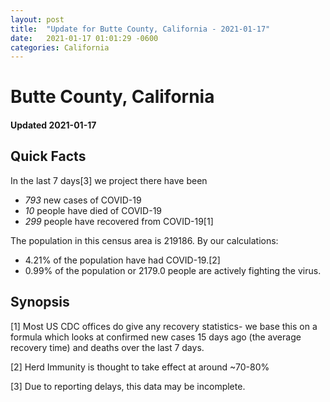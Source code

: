 ```yaml
---
layout: post
title:  "Update for Butte County, California - 2021-01-17"
date:   2021-01-17 01:01:29 -0600
categories: California
---
```


# Butte County, California
#### Updated 2021-01-17

## Quick Facts

In the last 7 days[3] we project there have been
- *793* new cases of COVID-19
- *10* people have died of COVID-19
- *299* people have recovered from COVID-19[1]

The population in this census area is 219186. By our calculations:
- 4.21% of the population have had COVID-19.[2]
- 0.99% of the population or 2179.0 people are actively fighting the virus.

## Synopsis




[1] Most US CDC offices do give any recovery statistics- we base this on a formula which looks at confirmed new cases
15 days ago (the average recovery time) and deaths over the last 7 days.

[2] Herd Immunity is thought to take effect at around ~70-80%

[3] Due to reporting delays, this data may be incomplete.
 
    